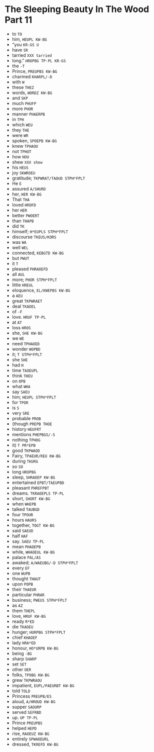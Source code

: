 # The Sleeping Beauty In The Wood Part 11

* to `TO`
* him, `HEUPL KW-BG`
* "you `KR-GS U`
* have `SR`
* tarried `XXX tarried`
* long." `HROPBG TP-PL KR-GS`
* the `-T`
* Prince, `PREUPBS KW-BG`
* charmed `KHARPL/-D`
* with `W`
* these `THEZ`
* words, `WORDZ KW-BG`
* and `SKP`
* much `PHUFP`
* more `PHOR`
* manner `PHAERPB`
* in `TPH`
* which `WEU`
* they `THE`
* were `WR`
* spoken, `SPOEPB KW-BG`
* knew `TPHAOU`
* not `TPHOT`
* how `HOU`
* shew `XXX shew`
* his `HEUS`
* joy `SKWROEU`
* gratitude; `TKPWRAT/TAOUD STPH*FPLT`
* He `E`
* assured `A/SHURD`
* her, `HER KW-BG`
* That `THA`
* loved `HROFD`
* her `HER`
* better `PWOERT`
* than `THAPB`
* did `TK`
* himself; `H*EUPLS STPH*FPLT`
* discourse `TKEUS/KORS`
* was `WA`
* well `WEL`
* connected, `KEBGTD KW-BG`
* but `PWUT`
* it `T`
* pleased `PHRAOEFD`
* all `AUL`
* more; `PHOR STPH*FPLT`
* little `HREUL`
* eloquence, `EL/KWEPBS KW-BG`
* a `AEU`
* great `TKPWRAET`
* deal `TKAOEL`
* of `-F`
* love. `HRUF TP-PL`
* at `AT`
* loss `HROS`
* she, `SHE KW-BG`
* we `WE`
* need `TPHAOED`
* wonder `WOPBD`
* it; `T STPH*FPLT`
* she `SHE`
* had `H`
* time `TAOEUPL`
* think `THEU`
* on `OPB`
* what `WHA`
* say `SAEU`
* him; `HEUPL STPH*FPLT`
* for `TPOR`
* is `S`
* very `SRE`
* probable `PROB`
* (though `PREPB THOE`
* history `HEUFRT`
* mentions `PHEPBGS/-S`
* nothing `TPHOG`
* it) `T PR*EPB`
* good `TKPWAOD`
* Fairy, `TPAEUR/REU KW-BG`
* during `TKURG`
* so `SO`
* long `HROPBG`
* sleep, `SHRAOEP KW-BG`
* entertained `EPBT/TAEUPBD`
* pleasant `PHREFPBT`
* dreams. `TKRAOEPLS TP-PL`
* short, `SHORT KW-BG`
* when `WHEPB`
* talked `TAUBGD`
* four `TPOUR`
* hours `HAURS`
* together, `TOGT KW-BG`
* said `SAEUD`
* half `HAF`
* say. `SAEU TP-PL`
* mean `PHAOEPB`
* while, `WHAOEUL KW-BG`
* palace `PAL/AS`
* awaked; `A/WAEUBG/-D STPH*FPLT`
* every `EF`
* one `WUPB`
* thought `THAUT`
* upon `POPB`
* their `THAEUR`
* particular `PHRAR`
* business; `PWEUS STPH*FPLT`
* as `AZ`
* them `THEPL`
* love, `HRUF KW-BG`
* ready `R*ED`
* die `TKAOEU`
* hunger; `HURPBG STPH*FPLT`
* chief `KHAOEF`
* lady `HRA*ED`
* honour, `HO*URPB KW-BG`
* being `-BG`
* sharp `SHARP`
* set `SET`
* other `OER`
* folks, `TPOBG KW-BG`
* grew `TKPWRAOU`
* impatient, `EUPL/PAEURBT KW-BG`
* told `TOLD`
* Princess `PREUPB/ES`
* aloud, `A/HROUD KW-BG`
* supper `SAOURP`
* served `SEFRBD`
* up. `UP TP-PL`
* Prince `PREUPBS`
* helped `HEPD`
* rise, `RAOEUZ KW-BG`
* entirely `SPWAOEURL`
* dressed, `TKREFD KW-BG`
